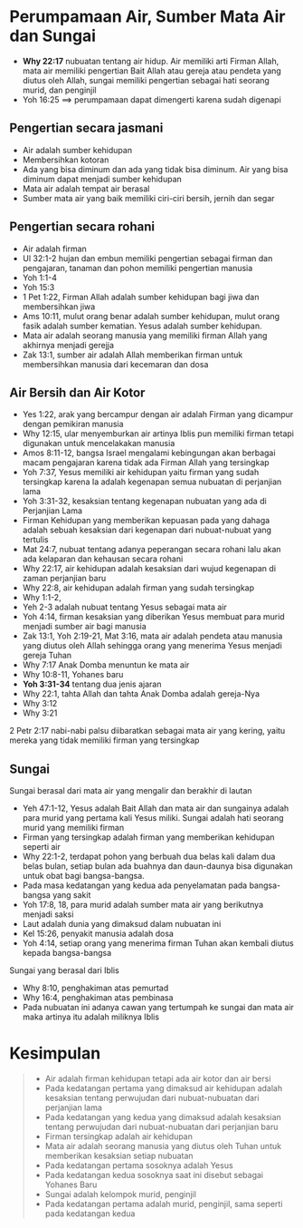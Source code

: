 # Perumpamaan Air, Sumber Mata Air dan Sungai

- **Why 22:17** nubuatan tentang air hidup. Air memiliki arti Firman Allah, mata air memiliki pengertian Bait Allah atau gereja atau pendeta yang diutus oleh Allah, sungai  memiliki pengertian sebagai hati seorang murid, dan penginjil
- Yoh 16:25 ==> perumpamaan dapat dimengerti karena sudah digenapi

## Pengertian secara jasmani
- Air adalah sumber kehidupan
- Membersihkan kotoran
- Ada yang bisa diminum dan ada yang tidak bisa diminum. Air yang bisa diminum dapat menjadi sumber kehidupan
- Mata air adalah tempat air berasal
- Sumber mata air yang baik memiliki ciri-ciri bersih, jernih dan segar

## Pengertian secara rohani
- Air adalah firman
- Ul 32:1-2 hujan dan embun memiliki pengertian sebagai firman dan pengajaran, tanaman dan pohon memiliki pengertian manusia
- Yoh 1:1-4
- Yoh 15:3
- 1 Pet 1:22, Firman Allah adalah sumber kehidupan bagi jiwa dan membersihkan jiwa
- Ams 10:11, mulut orang benar adalah sumber kehidupan, mulut orang fasik adalah sumber kematian. Yesus adalah sumber kehidupan.
- Mata air adalah seorang manusia yang memiliki firman Allah yang akhirnya menjadi gerejja
- Zak 13:1, sumber air adalah Allah memberikan firman untuk membersihkan manusia dari kecemaran dan dosa

## Air Bersih dan Air Kotor
- Yes 1:22, arak yang bercampur dengan air adalah Firman yang dicampur dengan pemikiran manusia
- Why 12:15, ular menyemburkan air artinya Iblis pun memiliki firman tetapi digunakan untuk mencelakakan manusia
- Amos 8:11-12, bangsa Israel mengalami kebingungan akan berbagai macam pengajaran karena tidak ada Firman Allah yang tersingkap
- Yoh 7:37, Yesus memiliki air kehidupan yaitu firman yang sudah tersingkap karena Ia adalah kegenapan semua nubuatan di perjanjian lama
- Yoh 3:31-32, kesaksian tentang kegenapan nubuatan yang ada di Perjanjian Lama
- Firman Kehidupan yang memberikan kepuasan pada yang dahaga adalah sebuah kesaksian dari kegenapan dari nubuat-nubuat yang tertulis
- Mat 24:7, nubuat tentang adanya peperangan secara rohani lalu akan ada kelaparan dan kehausan secara rohani
- Why 22:17, air kehidupan adalah kesaksian dari wujud kegenapan di zaman perjanjian baru
- Why 22:8, air kehidupan adalah firman yang sudah tersingkap
- Why 1:1-2,
- Yeh 2-3 adalah nubuat tentang Yesus sebagai mata air
- Yoh 4:14, firman kesaksian yang diberikan Yesus membuat para murid menjadi sumber air bagi manusia
- Zak 13:1, Yoh 2:19-21, Mat 3:16, mata air adalah pendeta atau manusia yang diutus oleh Allah sehingga orang yang menerima Yesus menjadi gereja Tuhan
- Why 7:17 Anak Domba menuntun ke mata air
- Why 10:8-11, Yohanes baru
- **Yoh 3:31-34** tentang dua jenis ajaran
- Why 22:1, tahta Allah dan tahta Anak Domba adalah gereja-Nya
- Why 3:12
- Why 3:21

2 Petr 2:17 nabi-nabi palsu diibaratkan sebagai mata air yang kering, yaitu mereka yang tidak memiliki firman yang tersingkap

## Sungai
Sungai berasal dari mata air yang mengalir dan berakhir di lautan

- Yeh 47:1-12, Yesus adalah Bait Allah dan mata air dan sungainya adalah para murid yang pertama kali Yesus miliki. Sungai adalah hati seorang murid yang memiliki firman
- Firman yang tersingkap adalah firman yang memberikan kehidupan seperti air
- Why 22:1-2, terdapat pohon yang berbuah dua belas kali dalam dua belas bulan, setiap bulan ada buahnya dan daun-daunya bisa digunakan untuk obat bagi bangsa-bangsa.
- Pada masa kedatangan yang kedua ada penyelamatan pada bangsa-bangsa yang sakit
- Yoh 17:8, 18, para murid adalah sumber mata air yang berikutnya menjadi saksi
- Laut adalah dunia yang dimaksud dalam nubuatan ini
- Kel 15:26, penyakit manusia adalah dosa
- Yoh 4:14, setiap orang yang menerima firman Tuhan akan kembali diutus kepada bangsa-bangsa

Sungai yang berasal dari Iblis
- Why 8:10, penghakiman atas pemurtad
- Why 16:4, penghakiman atas pembinasa
- Pada nubuatan ini adanya cawan yang tertumpah ke sungai dan mata air maka artinya itu adalah miliknya Iblis

# Kesimpulan
>>>>>>>>>>>>>>>>>>>>>>>>>>>>>>>>>>>>>>>>>>>>>>>>>>>>>>>>>>>>>>>
> - Air adalah firman kehidupan tetapi ada air kotor dan air bersi
> - Pada kedatangan pertama yang dimaksud air kehidupan adalah kesaksian tentang perwujudan dari nubuat-nubuatan dari perjanjian lama
> - Pada kedatangan yang kedua yang dimaksud adalah kesaksian tentang perwujudan dari nubuat-nubuatan dari perjanjian baru
> - Firman tersingkap adalah air kehidupan
> - Mata air adalah seorang manusia yang diutus oleh Tuhan untuk memberikan kesaksian setiap nubuatan
> - Pada kedatangan pertama sosoknya adalah Yesus
> - Pada kedatangan kedua sosoknya saat ini disebut sebagai Yohanes Baru
> - Sungai adalah kelompok murid, penginjil
> - Pada kedatangan pertama adalah murid, penginjil, sama seperti pada kedatangan kedua
>>>>>>>>>>>>>>>>>>>>>>>>>>>>>>>>>>>>>>>>>>>>>>>>>>>>>>>>>>>>>>>
